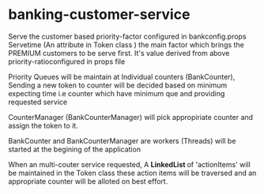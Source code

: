 # banking-customer-service

Serve the customer based priority-factor configured in bankconfig.props
 Servetime (An attribute in Token class ) the main factor which brings the PREMIUM customers to be serve first. It's value derived from above priority-ratioconfigured in props file

Priority Queues will be maintain at Individual counters (BankCounter), Sending a new token to counter will be decided based on minimum expecting time i.e counter which have minimum que and  providing requested service

CounterManager (BankCounterManager) will pick appropiriate counter and assign the token to it.

BankCounter and BankCounterManager are workers (Threads) will be started at the begining of the application

When an multi-couter service requested, A <b> LinkedList </b> of 'actionItems' will be maintained in the Token class these action items will be traversed and an appropriate counter will be alloted on best effort. 
 


